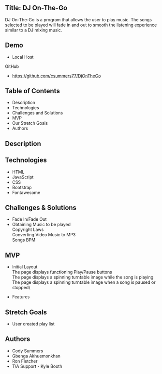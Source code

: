 ## Title: DJ On-The-Go

DJ On-The-Go is a program that allows the user to play music.
The songs selected to be played will fade in and out to smooth the 
listening experience similar to a DJ mixing music.  


## Demo
* Local Host

GitHub
* https://github.com/csummers77/DjOnTheGo


## Table of Contents

* Description
* Technologies
* Challenges and Solutions
* MVP
* Our Stretch Goals
* Authors


## Description



## Technologies

* HTML
* JavaScript
* CSS
* Bootstrap
* Fontawesome

## Challenges & Solutions
* Fade In/Fade Out 
* Obtaining Music to be played\
    Copyright Laws\
    Converting Video Music to MP3\
    Songs BPM
    




## MVP
* Initial Layout \
The page displays functioning Play/Pause buttons\
The page displays a spinning turntable image while the song is playing\
The page displays a spinning turntable image when a song is paused or stopped\





* Features
     


## Stretch Goals
* User created play list


## Authors
* Cody Summers
* Gbenga Akhuemonkhan
* Ron Fletcher
* T/A Support - Kyle Booth


